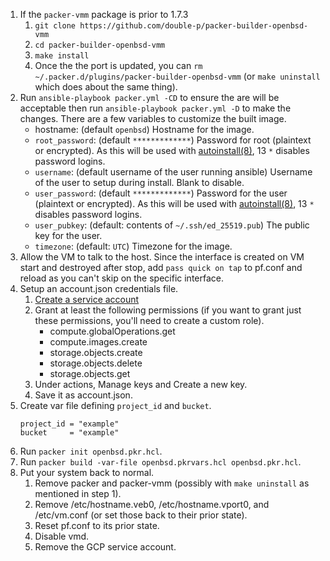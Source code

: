 1) If the `packer-vmm` package is prior to 1.7.3
    1) `git clone https://github.com/double-p/packer-builder-openbsd-vmm`
    1) `cd packer-builder-openbsd-vmm`
    1) `make install`
    1) Once the the port is updated, you can `rm ~/.packer.d/plugins/packer-builder-openbsd-vmm` (or `make uninstall` which does about the same thing).
1) Run `ansible-playbook packer.yml -CD` to ensure the are will be acceptable then run `ansible-playbook packer.yml -D` to make the changes.
    There are a few variables to customize the built image.
    * hostname: (default `openbsd`) Hostname for the image.
    * `root_password`: (default `*************`) Password for root (plaintext or encrypted). As this will be used with [autoinstall(8)](https://man.openbsd.org/autoinstall.8), 13 `*` disables password logins.
    * `username`: (default username of the user running ansible) Username of the user to setup during install. Blank to disable.
    * `user_password`: (default `*************`) Password for the user (plaintext or encrypted). As this will be used with [autoinstall(8)](https://man.openbsd.org/autoinstall.8), 13 `*` disables password logins.
    * `user_pubkey`: (default: contents of `~/.ssh/ed_25519.pub`) The public key for the user.
    * `timezone`: (default: `UTC`) Timezone for the image.
1) Allow the VM to talk to the host. Since the interface is created on VM start and destroyed after stop, add `pass quick on tap` to pf.conf and reload as you can't skip on the specific interface.
1) Setup an account.json credentials file.
    1) [Create a service account](https://console.cloud.google.com/iam-admin/serviceaccounts)
    1) Grant at least the following permissions (if you want to grant just these permissions, you'll need to create a custom role).
        * compute.globalOperations.get
        * compute.images.create
        * storage.objects.create
        * storage.objects.delete
        * storage.objects.get
    1) Under actions, Manage keys and Create a new key.
    1) Save it as account.json.
1) Create var file defining `project_id` and `bucket`.
    ```
    project_id = "example"
    bucket     = "example"
    ```
1) Run `packer init openbsd.pkr.hcl`.
1) Run `packer build -var-file openbsd.pkrvars.hcl openbsd.pkr.hcl`.
1) Put your system back to normal.
    1) Remove packer and packer-vmm (possibly with `make uninstall` as mentioned in step 1).
    1) Remove /etc/hostname.veb0, /etc/hostname.vport0, and /etc/vm.conf (or set those back to their prior state).
    1) Reset pf.conf to its prior state.
    1) Disable vmd.
    1) Remove the GCP service account.
